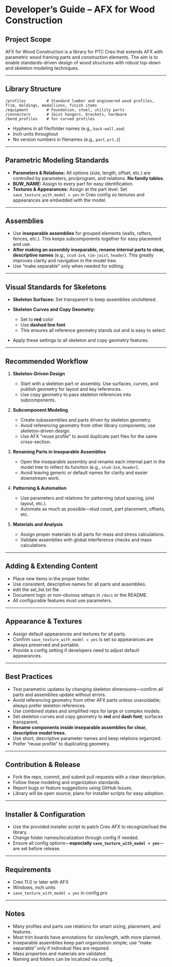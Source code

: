 # Developer’s Guide – AFX for Wood Construction

## Project Scope

AFX for Wood Construction is a library for PTC Creo that extends AFX with parametric wood framing parts and construction elements. The aim is to enable standards-driven design of wood structures with robust top-down and skeleton modeling techniques.

---

## Library Structure

```
/profiles         # Standard lumber and engineered wood profiles, Trim, moldings, medallions, finish items   
/equipment        # Foundation, steel, utility parts  
/connectors       # Joist hangers, brackets, hardware  
/bend_profiles    # for curved profiles  
```

* Hyphens in all file/folder names (e.g., `back-wall.asm`)
* Inch units throughout
* No version numbers in filenames (e.g., `part.prt.2`)

---

## Parametric Modeling Standards

* **Parameters & Relations:**
  All options (size, length, offset, etc.) are controlled by parameters, pro/program, and relations. **No family tables.**
* **BUW\_NAME:**
  Assign to every part for easy identification.
* **Textures & Appearances:**
  Assign at the part level. Set `save_texture_with_model = yes` in Creo config so textures and appearances are embedded with the model.

---

## Assemblies

* Use **inseparable assemblies** for grouped elements (walls, rafters, fences, etc.). This keeps subcomponents together for easy placement and use.
* **After making an assembly inseparable, rename internal parts to clear, descriptive names** (e.g., `stud-2x4`, `rim-joist`, `header`). This greatly improves clarity and navigation in the model tree.
* Use “make separable” only when needed for editing.

---

## Visual Standards for Skeletons

* **Skeleton Surfaces:** Set transparent to keep assemblies uncluttered.
* **Skeleton Curves and Copy Geometry:**

  * Set to **red** color
  * Use **dashed line font**
  * This ensures all reference geometry stands out and is easy to select.
* Apply these settings to all skeleton and copy geometry features.

---

## Recommended Workflow

1. **Skeleton-Driven Design**

   * Start with a skeleton part or assembly. Use surfaces, curves, and publish geometry for layout and key references.
   * Use copy geometry to pass skeleton references into subcomponents.

2. **Subcomponent Modeling**

   * Create subassemblies and parts driven by skeleton geometry.
   * Avoid referencing geometry from other library components; use skeleton-driven design.
   * Use AFX “reuse profile” to avoid duplicate part files for the same cross-section.

3. **Renaming Parts in Inseparable Assemblies**

   * Open the inseparable assembly and rename each internal part in the model tree to reflect its function (e.g., `stud-2x4`, `header`).
   * Avoid leaving generic or default names for clarity and easier downstream work.

4. **Patterning & Automation**

   * Use parameters and relations for patterning (stud spacing, joist layout, etc.).
   * Automate as much as possible—stud count, part placement, offsets, etc.

5. **Materials and Analysis**

   * Assign proper materials to all parts for mass and stress calculations.
   * Validate assemblies with global interference checks and mass calculations.

---

## Adding & Extending Content

* Place new items in the proper folder.
* Use consistent, descriptive names for all parts and assemblies.
* edit the sel_list.txt file
* Document logic or non-obvious setups in `/docs` or the README.
* All configurable features must use parameters.

---

## Appearance & Textures

* Assign default appearances and textures for all parts.
* Confirm `save_texture_with_model = yes` is set so appearances are always preserved and portable.
* Provide a config setting if developers need to adjust default appearances.

---

## Best Practices

* Test parametric updates by changing skeleton dimensions—confirm all parts and assemblies update without errors.
* Avoid referencing geometry from other AFX parts unless unavoidable; always prefer skeleton references.
* Use combined states and simplified reps for large or complex models.
* Set skeleton curves and copy geometry to **red** and **dash font**; surfaces transparent.
* **Rename components inside inseparable assemblies for clear, descriptive model trees.**
* Use short, descriptive parameter names and keep relations organized.
* Prefer “reuse profile” to duplicating geometry.

---

## Contribution & Release

* Fork the repo, commit, and submit pull requests with a clear description.
* Follow these modeling and organization standards.
* Report bugs or feature suggestions using GitHub Issues.
* Library will be open source; plans for installer scripts for easy adoption.

---

## Installer & Configuration

* Use the provided installer script to patch Creo AFX to recognize/load the library.
* Change folder names/localization through config if needed.
* Ensure all config options—**especially `save_texture_with_model = yes`**—are set before release.

---

## Requirements

* Creo 11.0 or later with AFX
* Windows, inch units
* `save_texture_with_model = yes` in config.pro

---

## Notes

* Many profiles and parts use relations for smart sizing, placement, and features.
* Most trim boards have annotations for size/length, with more planned.
* Inseparable assemblies keep part organization simple; use “make separable” only if individual files are required.
* Mass properties and materials are validated.
* Naming and folders can be localized via config.
